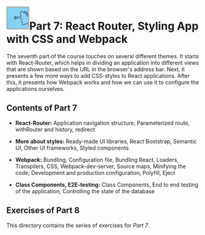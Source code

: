 <h1>
<img src="https://raw.githubusercontent.com/katerina-tziala/fullstackopen2019/master/documentation_images/part7_logo.png" alt="part logo" width="60" height="60" align="left" >
<br/>Part 7: React Router, Styling App with CSS and Webpack<br/>
</h1>

The seventh part of the course touches on several different themes. It starts with React-Router, which helps in dividing an application into different views that are shown based on the URL in the browser's address bar. Next, it presents a few more ways to add CSS-styles to React applications. After this, it presents how Webpack works and how we can use it to configure the applications ourselves.

<h2>Contents of Part 7</h2>

* **React-Router:** Application navigation structure, Parameterized route, withRouter and history, redirect

* **More about styles:** Ready-made UI libraries, React Bootstrap, Semantic UI, Other UI frameworks, Styled components

* **Webpack:** Bundling, Configuration file, Bundling React, Loaders, Transpilers, CSS, Webpack-dev-server, Source maps, Minifying the code, Development and production configuration, Polyfill, Eject

* **Class Components, E2E-testing:** Class Components, End to end testing of the application, Controlling the state of the database


<h2>Exercises of Part 8</h2>

This directory contains the series of exercises for *Part 7*. 


